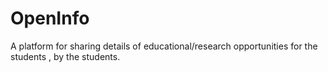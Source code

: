 # OpenInfo
A platform for sharing details of educational/research opportunities for the students , by the students.
